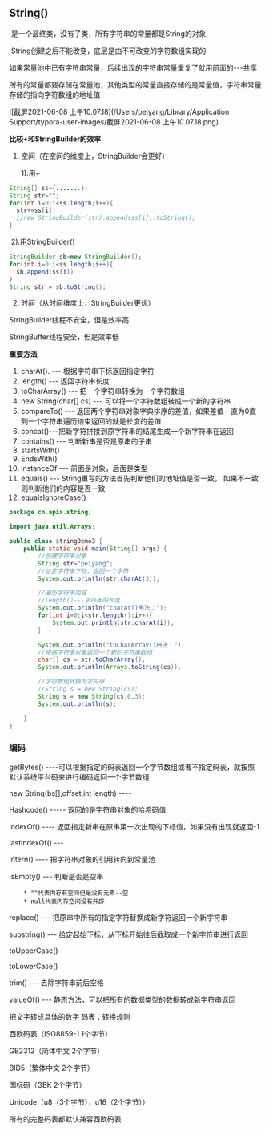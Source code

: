 ## String()

​				是一个最终类，没有子类，所有字符串的常量都是String的对象

​				String创建之后不能改变，底层是由不可改变的字符数组实现的 

​				如果常量池中已有字符串常量，后续出现的字符串常量重复了就用前面的---共享

​				所有的常量都要存储在常量池，其他类型的常量直接存储的是常量值，字符串常量存储的指向字符数组的地址值



  ![截屏2021-06-08 上午10.07.18](/Users/peiyang/Library/Application Support/typora-user-images/截屏2021-06-08 上午10.07.18.png)



**比较+和StringBuilder的效率**

1. 空间（在空间的维度上，StringBuilder会更好）

   1).用+

```java
String[] ss={.......};
String str="";
for(int i=0;i<ss.length;i++){
  str+=ss[i];
  //new StringBuilder(str).append(ss[i]).toString();
}
```

​		2).用StringBuilder()

```java
StringBuilder sb=new StringBuilder();
for(int i=0;i<ss.length;i++){
  sb.append(ss[i])
}
String str = sb.toString();
```



2. 时间（从时间维度上，StringBuilder更优）

 





StringBuilder线程不安全，但是效率高

StringBuffer线程安全，但是效率低





**重要方法**

1. charAt(). ---  根据字符串下标返回指定字符
2. length() --- 返回字符串长度
3. toCharArray() ---  把一个字符串转换为一个字符数组
4. new String(char[] cs) --- 可以将一个字符数组转成一个新的字符串
5. compareTo() --- 返回两个字符串对象字典排序的差值，如果差值一直为0直到一个字符串遍历结束返回的就是长度的差值
6. concat()---把新字符拼接到原字符串的结尾生成一个新字符串在返回
7. contains() --- 判断新串是否是原串的子串
8. startsWith()
9. EndsWith()
10. instanceOf --- 前面是对象，后面是类型 
11. equals() --- String重写的方法首先判断他们的地址值是否一致， 如果不一致则判断他们的内容是否一致
12. equalsIgnoreCase()



```java
package cn.apix.string;

import java.util.Arrays;

public class stringDemo3 {
    public static void main(String[] args) {
        //创建字符串对象
        String str="peiyang";
        //给定字符串下标，返回一个字符
        System.out.println(str.charAt(3));

        //遍历字符串内容
        //length()---字符串的长度
        System.out.println("charAt()用法：");
        for(int i=0;i<str.length();i++){
            System.out.println(str.charAt(i));
        }

        System.out.println("toCharArray()用法：");
        //根据字符串对象返回一个新的字符串数组
        char[] cs = str.toCharArray();
        System.out.println(Arrays.toString(cs));

        //字符数组转换为字符串
        //String s = new String(cs);
        String s = new String(cs,0,3);
        System.out.println(s);

    }
}

```







### 编码

getBytes() ----可以根据指定的码表返回一个字节数组或者不指定码表，就按照默认系统平台码来进行编码返回一个字节数组

new String(bs[],offset,int length) ---- 

Hashcode() ----- 返回的是字符串对象的哈希码值

indexOf() ---- 返回指定新串在原串第一次出现的下标值，如果没有出现就返回-1

lastIndexOf() --- 

intern() ---- 把字符串对象的引用转向到常量池

isEmpty() --- 判断是否是空串

		* ""代表内存有空间但是没有元素--空
		* null代表内存空间没有开辟

replace() --- 把原串中所有的指定字符替换成新字符返回一个新字符串

substring() --- 给定起始下标，从下标开始往后截取成一个新字符串进行返回

toUpperCase() 

toLowerCase()

trim() --- 去除字符串前后空格

valueOf() --- 静态方法，可以把所有的数据类型的数据转成新字符串返回









把文字转成具体的数字		码表：转换规则



西欧码表（ISO8859-1  1个字节）

GB2312（简体中文  2个字节）

BID5（繁体中文  2个字节）

国标码（GBK  2个字节）

Unicode（u8（3个字节），u16（2个字节））



所有的完整码表都默认兼容西欧码表



